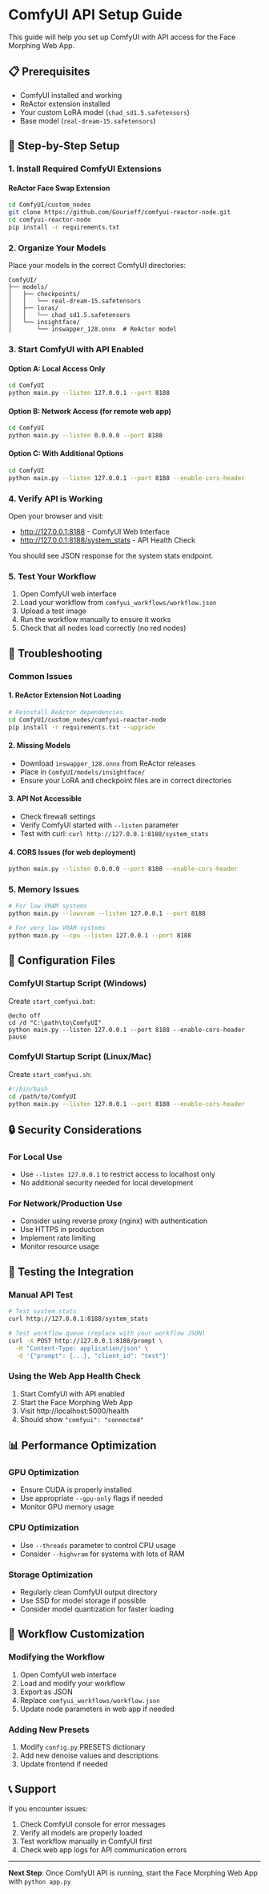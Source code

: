 # ComfyUI API Setup Guide

This guide will help you set up ComfyUI with API access for the Face Morphing Web App.

## 📋 Prerequisites

- ComfyUI installed and working
- ReActor extension installed
- Your custom LoRA model (`chad_sd1.5.safetensors`)
- Base model (`real-dream-15.safetensors`)

## 🚀 Step-by-Step Setup

### 1. Install Required ComfyUI Extensions

#### ReActor Face Swap Extension
```bash
cd ComfyUI/custom_nodes
git clone https://github.com/Gourieff/comfyui-reactor-node.git
cd comfyui-reactor-node
pip install -r requirements.txt
```

### 2. Organize Your Models

Place your models in the correct ComfyUI directories:

```
ComfyUI/
├── models/
│   ├── checkpoints/
│   │   └── real-dream-15.safetensors
│   ├── loras/
│   │   └── chad_sd1.5.safetensors
│   └── insightface/
│       └── inswapper_128.onnx  # ReActor model
```

### 3. Start ComfyUI with API Enabled

#### Option A: Local Access Only
```bash
cd ComfyUI
python main.py --listen 127.0.0.1 --port 8188
```

#### Option B: Network Access (for remote web app)
```bash
cd ComfyUI
python main.py --listen 0.0.0.0 --port 8188
```

#### Option C: With Additional Options
```bash
cd ComfyUI
python main.py --listen 127.0.0.1 --port 8188 --enable-cors-header
```

### 4. Verify API is Working

Open your browser and visit:
- http://127.0.0.1:8188 - ComfyUI Web Interface
- http://127.0.0.1:8188/system_stats - API Health Check

You should see JSON response for the system stats endpoint.

### 5. Test Your Workflow

1. Open ComfyUI web interface
2. Load your workflow from `comfyui_workflows/workflow.json`
3. Upload a test image
4. Run the workflow manually to ensure it works
5. Check that all nodes load correctly (no red nodes)

## 🔧 Troubleshooting

### Common Issues

#### 1. ReActor Extension Not Loading
```bash
# Reinstall ReActor dependencies
cd ComfyUI/custom_nodes/comfyui-reactor-node
pip install -r requirements.txt --upgrade
```

#### 2. Missing Models
- Download `inswapper_128.onnx` from ReActor releases
- Place in `ComfyUI/models/insightface/`
- Ensure your LoRA and checkpoint files are in correct directories

#### 3. API Not Accessible
- Check firewall settings
- Verify ComfyUI started with `--listen` parameter
- Test with curl: `curl http://127.0.0.1:8188/system_stats`

#### 4. CORS Issues (for web deployment)
```bash
python main.py --listen 0.0.0.0 --port 8188 --enable-cors-header
```

### 5. Memory Issues
```bash
# For low VRAM systems
python main.py --lowvram --listen 127.0.0.1 --port 8188

# For very low VRAM systems
python main.py --cpu --listen 127.0.0.1 --port 8188
```

## 📝 Configuration Files

### ComfyUI Startup Script (Windows)
Create `start_comfyui.bat`:
```batch
@echo off
cd /d "C:\path\to\ComfyUI"
python main.py --listen 127.0.0.1 --port 8188 --enable-cors-header
pause
```

### ComfyUI Startup Script (Linux/Mac)
Create `start_comfyui.sh`:
```bash
#!/bin/bash
cd /path/to/ComfyUI
python main.py --listen 127.0.0.1 --port 8188 --enable-cors-header
```

## 🔒 Security Considerations

### For Local Use
- Use `--listen 127.0.0.1` to restrict access to localhost only
- No additional security needed for local development

### For Network/Production Use
- Consider using reverse proxy (nginx) with authentication
- Use HTTPS in production
- Implement rate limiting
- Monitor resource usage

## 🧪 Testing the Integration

### Manual API Test
```bash
# Test system stats
curl http://127.0.0.1:8188/system_stats

# Test workflow queue (replace with your workflow JSON)
curl -X POST http://127.0.0.1:8188/prompt \
  -H "Content-Type: application/json" \
  -d '{"prompt": {...}, "client_id": "test"}'
```

### Using the Web App Health Check
1. Start ComfyUI with API enabled
2. Start the Face Morphing Web App
3. Visit http://localhost:5000/health
4. Should show `"comfyui": "connected"`

## 📊 Performance Optimization

### GPU Optimization
- Ensure CUDA is properly installed
- Use appropriate `--gpu-only` flags if needed
- Monitor GPU memory usage

### CPU Optimization
- Use `--threads` parameter to control CPU usage
- Consider `--highvram` for systems with lots of RAM

### Storage Optimization
- Regularly clean ComfyUI output directory
- Use SSD for model storage if possible
- Consider model quantization for faster loading

## 🔄 Workflow Customization

### Modifying the Workflow
1. Open ComfyUI web interface
2. Load and modify your workflow
3. Export as JSON
4. Replace `comfyui_workflows/workflow.json`
5. Update node parameters in web app if needed

### Adding New Presets
1. Modify `config.py` PRESETS dictionary
2. Add new denoise values and descriptions
3. Update frontend if needed

## 📞 Support

If you encounter issues:
1. Check ComfyUI console for error messages
2. Verify all models are properly loaded
3. Test workflow manually in ComfyUI first
4. Check web app logs for API communication errors

---

**Next Step**: Once ComfyUI API is running, start the Face Morphing Web App with `python app.py`